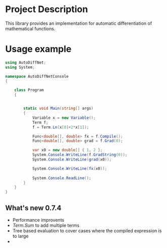 # Project Description

This library provides an implementation for automatic differentiation of mathematical functions.

# Usage example

```c#
using AutoDiffNet;
using System;

namespace AutoDiffNetConsole
{

    class Program
    {


        static void Main(string[] args)
        {
            Variable x = new Variable();
            Term f;
            f = Term.Ln(x[0]+2*x[1]);

            Func<double[], double> fx = f.Compile();
            Func<double[], double> grad = f.Grad(0);

            var x0 = new double[] { 1, 2 };
            System.Console.WriteLine(f.GradString(0));
            System.Console.WriteLine(grad(x0));

            System.Console.WriteLine(fx(x0));
            
            System.Console.ReadLine();
        }
    }
}
```

## What's new 0.7.4

 - Performance improvents
 - *Term.Sum* to add multiple terms
 - Tree based evaluation to cover cases where the compiled expression is to large
 - 

